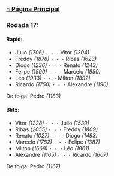### [⌂ Página Principal](https://grupo-de-xadrez.github.io/)

### Rodada 17:

#### Rapid:

* Júlio *(1706)* `· - ·` Vitor *(1304)*  
* Freddy *(1878)* `· - ·` Ribas *(1623)*  
* Diogo *(1236)* `· - ·` Renato *(1243)*  
* Felipe *(1590)* `· - ·` Marcelo *(1950)*  
* Léo *(1933)* `· - ·` Milton *(1892)*  
* Ricardo *(1750)* `· - ·` Alexandre *(1196)*  

De folga: Pedro *(1183)*

#### Blitz:

* Vitor *(1228)* `· - ·` Júlio *(1539)*  
* Ribas *(2055)* `· - ·` Freddy *(1809)*  
* Renato *(1027)* `· - ·` Diogo *(1493)*  
* Marcelo *(1782)* `· - ·` Felipe *(1387)*  
* Milton *(1668)* `· - ·` Léo *(1861)*  
* Alexandre *(1165)* `· - ·` Ricardo *(1607)*  

De folga: Pedro *(1167)*

